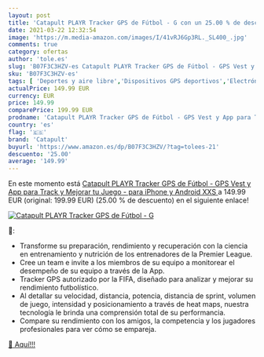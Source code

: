```yaml
---
layout: post
title: 'Catapult PLAYR Tracker GPS de Fútbol - G con un 25.00 % de descuento'
date: 2021-03-22 12:32:54
image: 'https://m.media-amazon.com/images/I/41vRJ6Gp3RL._SL400_.jpg'
comments: true
category: ofertas
author: 'tole.es'
slug: 'B07F3C3HZV-es Catapult PLAYR Tracker GPS de Fútbol - GPS Vest y App para...'
sku: 'B07F3C3HZV-es'
tags: [ 'Deportes y aire libre','Dispositivos GPS deportivos','Electrónica y dispositivos para el deporte','catapult','iphone', ]
actualPrice: 149.99 EUR
currency: EUR
price: 149.99
comparePrice: 199.99 EUR
prodname: 'Catapult PLAYR Tracker GPS de Fútbol - GPS Vest y App para Track y Mejorar tu Juego - para iPhone y Android  XXS '
country: 'es'
flag: '🇪🇸'
brand: 'Catapult'
buyurl: 'https://www.amazon.es/dp/B07F3C3HZV/?tag=tolees-21'
descuento: '25.00'
average: '149.99'
---
```


En este momento está [Catapult PLAYR Tracker GPS de Fútbol - GPS Vest y App para Track y Mejorar tu Juego - para iPhone y Android  XXS ](https://www.amazon.es/dp/B07F3C3HZV/?tag=tolees-21) a 149.99 EUR (original: 199.99 EUR) (25.00 %  de descuento) en el siguiente enlace!

[![Catapult PLAYR Tracker GPS de Fútbol - G](https://m.media-amazon.com/images/I/41vRJ6Gp3RL._SL400_.jpg)](https://www.amazon.es/dp/B07F3C3HZV/?tag=tolees-21)

🔎:

- Transforme su preparación, rendimiento y recuperación con la ciencia en entrenamiento y nutrición de los entrenadores de la Premier League.
- Cree un team e invite a los miembros de su equipo a monitorear el desempeño de su equipo a través de la App.
- Tracker GPS autorizado por la FIFA, diseñado para analizar y mejorar su rendimiento futbolístico.
- Al detallar su velocidad, distancia, potencia, distancia de sprint, volumen de juego, intensidad y posicionamiento a través de heat maps, nuestra tecnología le brinda una comprensión total de su performancia.
- Compare su rendimiento con los amigos, la competencia y los jugadores profesionales para ver cómo se empareja.

[🛒 Aquí!!!](https://www.amazon.es/dp/B07F3C3HZV/?tag=tolees-21)

